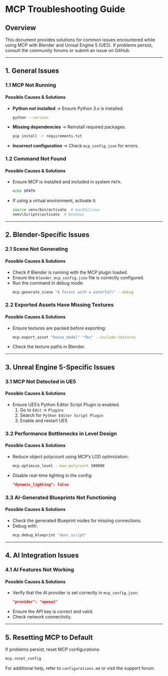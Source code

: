 # MCP Troubleshooting Guide

## Overview
This document provides solutions for common issues encountered while using MCP with Blender and Unreal Engine 5 (UE5). If problems persist, consult the community forums or submit an issue on GitHub.

---

## **1. General Issues**
### **1.1 MCP Not Running**
#### **Possible Causes & Solutions**
- **Python not installed** → Ensure Python 3.x is installed.
  ```bash
  python --version
  ```
- **Missing dependencies** → Reinstall required packages.
  ```bash
  pip install -r requirements.txt
  ```
- **Incorrect configuration** → Check `mcp_config.json` for errors.

### **1.2 Command Not Found**
#### **Possible Causes & Solutions**
- Ensure MCP is installed and included in system `PATH`.
  ```bash
  echo $PATH
  ```
- If using a virtual environment, activate it:
  ```bash
  source venv/bin/activate  # macOS/Linux
  venv\Scripts\activate  # Windows
  ```

---

## **2. Blender-Specific Issues**
### **2.1 Scene Not Generating**
#### **Possible Causes & Solutions**
- Check if Blender is running with the MCP plugin loaded.
- Ensure the `blender_mcp_config.json` file is correctly configured.
- Run the command in debug mode:
  ```bash
  mcp.generate_scene "A forest with a waterfall" --debug
  ```

### **2.2 Exported Assets Have Missing Textures**
#### **Possible Causes & Solutions**
- Ensure textures are packed before exporting:
  ```bash
  mcp.export_asset "house_model" "fbx" --include-textures
  ```
- Check the texture paths in Blender.

---

## **3. Unreal Engine 5-Specific Issues**
### **3.1 MCP Not Detected in UE5**
#### **Possible Causes & Solutions**
- Ensure UE5’s Python Editor Script Plugin is enabled.
  1. Go to `Edit` → `Plugins`
  2. Search for `Python Editor Script Plugin`
  3. Enable and restart UE5

### **3.2 Performance Bottlenecks in Level Design**
#### **Possible Causes & Solutions**
- Reduce object polycount using MCP’s LOD optimization:
  ```bash
  mcp.optimize_level --max-polycount 500000
  ```
- Disable real-time lighting in the config:
  ```json
  "dynamic_lighting": false
  ```

### **3.3 AI-Generated Blueprints Not Functioning**
#### **Possible Causes & Solutions**
- Check the generated Blueprint nodes for missing connections.
- Debug with:
  ```bash
  mcp.debug_blueprint "door_script"
  ```

---

## **4. AI Integration Issues**
### **4.1 AI Features Not Working**
#### **Possible Causes & Solutions**
- Verify that the AI provider is set correctly in `mcp_config.json`:
  ```json
  "provider": "openai"
  ```
- Ensure the API key is correct and valid.
- Check network connectivity.

---

## **5. Resetting MCP to Default**
If problems persist, reset MCP configurations:
```bash
mcp.reset_config
```

For additional help, refer to `configurations.md` or visit the support forum.

